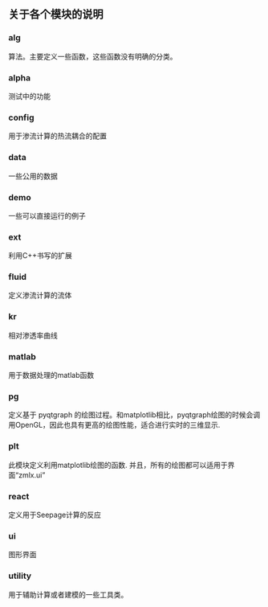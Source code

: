 ## 关于各个模块的说明

### alg

算法。主要定义一些函数，这些函数没有明确的分类。

### alpha

测试中的功能

### config

用于渗流计算的热流耦合的配置

### data

一些公用的数据

### demo

一些可以直接运行的例子

### ext

利用C++书写的扩展

### fluid

定义渗流计算的流体

### kr

相对渗透率曲线

### matlab

用于数据处理的matlab函数

### pg

定义基于 pyqtgraph 的绘图过程。和matplotlib相比，pyqtgraph绘图的时候会调用OpenGL，因此也具有更高的绘图性能，适合进行实时的三维显示.

### plt

此模块定义利用matplotlib绘图的函数. 并且，所有的绘图都可以适用于界面“zmlx.ui”

### react

定义用于Seepage计算的反应

### ui

图形界面

### utility

用于辅助计算或者建模的一些工具类。




